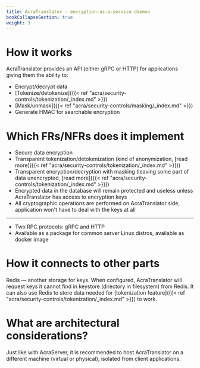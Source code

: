 ```yaml
---
title: AcraTranslator - encryption-as-a-service daemon
bookCollapseSection: true
weight: 3
---
```


# How it works

AcraTranslator provides an API (either gRPC or HTTP) for applications giving them the ability to:
* Encrypt/decrypt data
* [Tokenize/detokenize]({{< ref "acra/security-controls/tokenization/_index.md" >}})
* [Mask/unmask]({{< ref "acra/security-controls/masking/_index.md" >}})
* Generate HMAC for searchable encryption
<!-- TODO add links to translator examples, not to more AcraServer-related examples -->

# Which FRs/NFRs does it implement

* Secure data encryption
* Transparent tokenization/detokenization (kind of anonymization, [read more]({{< ref "acra/security-controls/tokenization/_index.md" >}}))
* Transparent encryption/decryption with masking (leaving some part of data unencrypted,
  [read more]({{< ref "acra/security-controls/tokenization/_index.md" >}}))
* Encrypted data in the database will remain protected and useless unless AcraTranslator has access to encryption keys
* All cryptographic operations are performed on AcraTranslator side,
  application won't have to deal with the keys at all

---

* Two RPC protocols: gRPC and HTTP
* Available as a package for common server Linux distros, available as docker image

# How it connects to other parts

Redis — another storage for keys.
When configured, AcraTranslator will request keys it cannot find in keystore (directory in filesystem) from Redis.
It can also use Redis to store data needed for [tokenization feature]({{< ref "acra/security-controls/tokenization/_index.md" >}}) to work.

# What are architectural considerations?

Just like with AcraServer, it is recommended to host AcraTranslator on a
different machine (virtual or physical), isolated from client applications.
